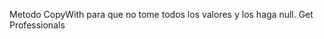 Metodo CopyWith para que no tome todos los valores y los haga null.
Get Professionals
<!-- Refrescar pagina Eventos. -->


